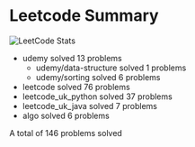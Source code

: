 # Leetcode Summary

![LeetCode Stats](https://leetcard.jacoblin.cool/erik1110?theme=nord&ext=heatmap)

- udemy solved 13 problems
  - udemy/data-structure solved 1 problems
  - udemy/sorting solved 6 problems
- leetcode solved 76 problems
- leetcode_uk_python solved 37 problems
- leetcode_uk_java solved 7 problems
- algo solved 6 problems

A total of 146 problems solved
